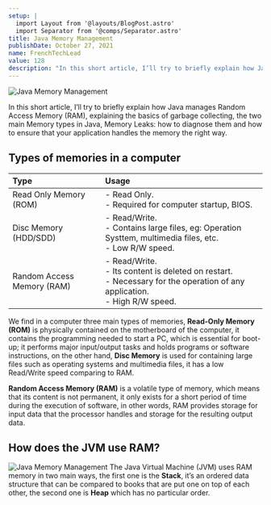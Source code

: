 ```yaml
---
setup: |
  import Layout from '@layouts/BlogPost.astro'
  import Separator from '@comps/Separator.astro'
title: Java Memory Management
publishDate: October 27, 2021
name: FrenchTechLead
value: 128
description: "In this short article, I’ll try to briefly explain how Java manages Random Access Memory (RAM), explaining the basics of garbage collecting, the two main Memory types in Java, Memory Leaks: how to diagnose them and how to ensure that your application handles the memory the right way."
---
```


![Java Memory Management](/assets/blog/tech/20211027-java-memory-management/1.png "Java Memory Management")

In this short article, I’ll try to briefly explain how Java manages Random Access Memory (RAM), explaining the basics of garbage collecting, the two main Memory types in Java, Memory Leaks: how to diagnose them and how to ensure that your application handles the memory the right way.

<Separator />

## Types of memories in a computer

| Type                       | Usage                                                                                                                                   |
| :------------------------- | :-------------------------------------------------------------------------------------------------------------------------------------- |
| Read Only Memory (ROM)     | - Read Only.<br /> - Required for computer startup, BIOS.                                                                               |
| Disc Memory (HDD/SDD)      | - Read/Write.<br /> - Contains large files, eg: Operation Systtem, multimedia files, etc.<br/> - Low R/W speed.                         |
| Random Access Memory (RAM) | - Read/Write.<br /> - Its content is deleted on restart.<br/> - Necessary for the operation of any application. <br/> - High R/W speed. |

We find in a computer three main types of memories, **Read-Only Memory (ROM)** is physically contained on the motherboard of the computer, it contains the programming needed to start a PC, which is essential for boot-up; it performs major input/output tasks and holds programs or software instructions, on the other hand, **Disc Memory** is used for containing large files such as operating systems and multimedia files, it has a low Read/Write speed comparing to RAM.

**Random Access Memory (RAM)** is a volatile type of memory, which means that its content is not permanent, it only exists for a short period of time during the execution of software, in other words, RAM provides storage for input data that the processor handles and storage for the resulting output data.

<Separator />

## How does the JVM use RAM?
![Java Memory Management](/assets/blog/tech/20211027-java-memory-management/2.png "Java Memory Management")
The Java Virtual Machine (JVM) uses RAM memory in two main ways, the first one is the **Stack**, it’s an ordered data structure that can be compared to books that are put one on top of each other, the second one is **Heap** which has no particular order.